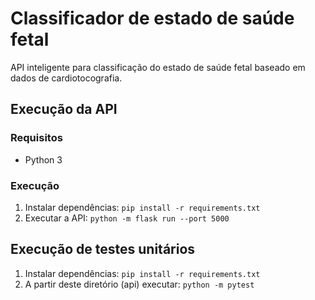 # Classificador de estado de saúde fetal

API inteligente para classificação do estado de saúde fetal baseado em dados de cardiotocografia.

## Execução da API

### Requisitos

- Python 3

### Execução

1. Instalar dependências: `pip install -r requirements.txt`
2. Executar a API: `python -m flask run --port 5000`

## Execução de testes unitários

1. Instalar dependências: `pip install -r requirements.txt`
2. A partir deste diretório (api) executar: `python -m pytest`
